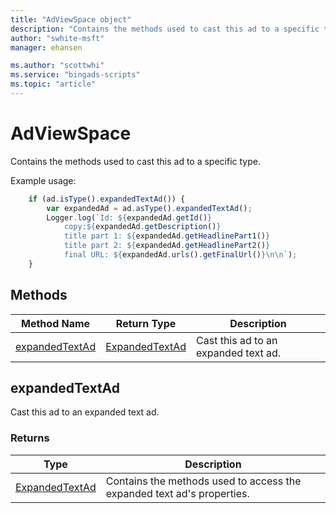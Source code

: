 ```yaml
---
title: "AdViewSpace object"
description: "Contains the methods used to cast this ad to a specific type."
author: "swhite-msft"
manager: ehansen

ms.author: "scottwhi"
ms.service: "bingads-scripts"
ms.topic: "article"
---
```


# AdViewSpace

Contains the methods used to cast this ad to a specific type.


Example usage:
```javascript
    if (ad.isType().expandedTextAd()) {
        var expandedAd = ad.asType().expandedTextAd();
        Logger.log(`Id: ${expandedAd.getId()}
            copy:${expandedAd.getDescription()}
            title part 1: ${expandedAd.getHeadlinePart1()}
            title part 2: ${expandedAd.getHeadlinePart2()}
            final URL: ${expandedAd.urls().getFinalUrl()}\n\n`);
    }
```


## Methods
|Method Name|Return Type|Description|
|-|-|-
[expandedTextAd](#expandedtextad)|[ExpandedTextAd](ExpandedTextAd.md)|Cast this ad to an expanded text ad.


## <a name="expandedtextad"></a>expandedTextAd
Cast this ad to an expanded text ad.

### Returns
|Type|Description|
|-|-
[ExpandedTextAd](ExpandedTextAd.md)|Contains the methods used to access the expanded text ad's properties.


